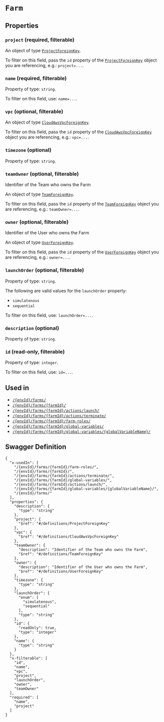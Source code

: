# `Farm` #







## Properties ##

### `project` (required, filterable) ###




An object of type [`ProjectForeignKey`](./../definitions/ProjectForeignKey.mkd).

To filter on this field, pass the `id` property of the [`ProjectForeignKey`](./../definitions/ProjectForeignKey.mkd) object you are referencing,
e.g.: `project=...`.


### `name` (required, filterable) ###




Property of type: `string`.


To filter on this field, use: `name=...`.


### `vpc` (optional, filterable) ###




An object of type [`CloudAwsVpcForeignKey`](./../definitions/CloudAwsVpcForeignKey.mkd).

To filter on this field, pass the `id` property of the [`CloudAwsVpcForeignKey`](./../definitions/CloudAwsVpcForeignKey.mkd) object you are referencing,
e.g.: `vpc=...`.


### `timezone` (optional) ###




Property of type: `string`.




### `teamOwner` (optional, filterable) ###

Identifier of the Team who owns the Farm


An object of type [`TeamForeignKey`](./../definitions/TeamForeignKey.mkd).

To filter on this field, pass the `id` property of the [`TeamForeignKey`](./../definitions/TeamForeignKey.mkd) object you are referencing,
e.g.: `teamOwner=...`.


### `owner` (optional, filterable) ###

Identifier of the User who owns the Farm


An object of type [`UserForeignKey`](./../definitions/UserForeignKey.mkd).

To filter on this field, pass the `id` property of the [`UserForeignKey`](./../definitions/UserForeignKey.mkd) object you are referencing,
e.g.: `owner=...`.


### `launchOrder` (optional, filterable) ###




Property of type: `string`.

 
The following are valid values for the `launchOrder` property:
  + `simulatenous`
  + `sequential`

To filter on this field, use: `launchOrder=...`.


### `description` (optional) ###




Property of type: `string`.




### `id` (read-only, filterable) ###




Property of type: `integer`.


To filter on this field, use: `id=...`.




## Used in ##

  + [`/{envId}/farms/`](./../rest/api/v1beta0/user/{envId}/farms/)
  + [`/{envId}/farms/{farmId}/`](./../rest/api/v1beta0/user/{envId}/farms/{farmId}/)
  + [`/{envId}/farms/{farmId}/actions/launch/`](./../rest/api/v1beta0/user/{envId}/farms/{farmId}/actions/launch/)
  + [`/{envId}/farms/{farmId}/actions/terminate/`](./../rest/api/v1beta0/user/{envId}/farms/{farmId}/actions/terminate/)
  + [`/{envId}/farms/{farmId}/farm-roles/`](./../rest/api/v1beta0/user/{envId}/farms/{farmId}/farm-roles/)
  + [`/{envId}/farms/{farmId}/global-variables/`](./../rest/api/v1beta0/user/{envId}/farms/{farmId}/global-variables/)
  + [`/{envId}/farms/{farmId}/global-variables/{globalVariableName}/`](./../rest/api/v1beta0/user/{envId}/farms/{farmId}/global-variables/{globalVariableName}/)

## Swagger Definition ##

    {
      "x-usedIn": [
        "/{envId}/farms/{farmId}/farm-roles/", 
        "/{envId}/farms/{farmId}/", 
        "/{envId}/farms/{farmId}/actions/terminate/", 
        "/{envId}/farms/{farmId}/global-variables/", 
        "/{envId}/farms/{farmId}/actions/launch/", 
        "/{envId}/farms/{farmId}/global-variables/{globalVariableName}/", 
        "/{envId}/farms/"
      ], 
      "properties": {
        "description": {
          "type": "string"
        }, 
        "project": {
          "$ref": "#/definitions/ProjectForeignKey"
        }, 
        "vpc": {
          "$ref": "#/definitions/CloudAwsVpcForeignKey"
        }, 
        "teamOwner": {
          "description": "Identifier of the Team who owns the Farm", 
          "$ref": "#/definitions/TeamForeignKey"
        }, 
        "owner": {
          "description": "Identifier of the User who owns the Farm", 
          "$ref": "#/definitions/UserForeignKey"
        }, 
        "timezone": {
          "type": "string"
        }, 
        "launchOrder": {
          "enum": [
            "simulatenous", 
            "sequential"
          ], 
          "type": "string"
        }, 
        "id": {
          "readOnly": true, 
          "type": "integer"
        }, 
        "name": {
          "type": "string"
        }
      }, 
      "x-filterable": [
        "id", 
        "name", 
        "vpc", 
        "project", 
        "launchOrder", 
        "owner", 
        "teamOwner"
      ], 
      "required": [
        "name", 
        "project"
      ]
    }
